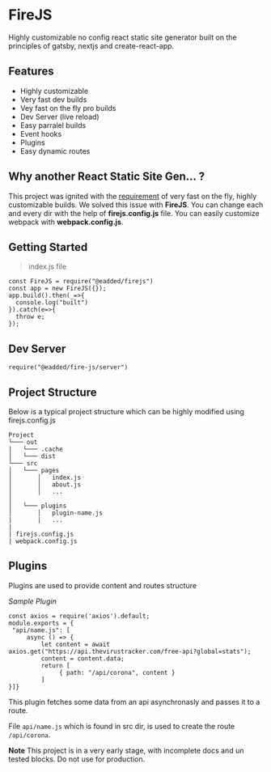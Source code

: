 # FireJS
Highly customizable no config react static site generator built on the principles of gatsby, nextjs and create-react-app.

## Features

 - Highly customizable
 - Very fast dev builds
 - Vey fast on the fly pro builds
 - Dev Server (live reload)
 - Easy parralel builds
 - Event hooks
 - Plugins
 - Easy dynamic routes

## Why another React Static Site Gen... ?
This project was ignited with the [requirement](https://dev.to/aniketfuryrocks/dynamically-building-static-react-pages-upon-request-4pg3) of very fast on the fly, highly customizable builds. We solved this issue with **FireJS**. You can change each and every dir with the help of **firejs.config.js** file. You can easily customize webpack with **webpack.config.js**.

  
## Getting Started

> index.js file
~~~
const FireJS = require("@eadded/firejs")  
const app = new FireJS({});  
app.build().then(_=>{  
  console.log("built")  
}).catch(e=>{  
  throw e;  
});
~~~
## Dev Server

~~~
require("@eadded/fire-js/server")
~~~
## Project Structure
Below is a typical project structure which can be highly modified using firejs.config.js
```
Project
└─── out
|	└─── .cache
│	└─── dist
└─── src
│   └─── pages
│       │   index.js
│       │   about.js
│       │   ...
│
│	└─── plugins
│   	│   plugin-name.js
|		| 	...
|
| firejs.config.js
| webpack.config.js
```
## Plugins
Plugins are used to provide content and routes structure

*Sample Plugin*
~~~
const axios = require('axios').default;  
module.exports = {  
 "api/name.js": [ 
	 async () => { 
		 let content = await axios.get("https://api.thevirustracker.com/free-api?global=stats");
		 content = content.data;
		 return [
			  { path: "/api/corona", content }
		 ]
}]}
~~~
This plugin fetches some data from an api asynchronasly and passes it to a route.

File `api/name.js` which is found in src dir, is used to create the route `/api/corona`.

**Note**
This project is in a very early stage, with incomplete docs and un tested blocks. Do not use for production. 